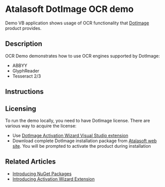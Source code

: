 # Atalasoft DotImage OCR demo
Demo VB application shows usage of OCR functionality that [DotImage](https://www.atalasoft.com/Products/DotImage) product provides.

## Description
OCR Demo demonstrates how to use OCR engines supported by DotImage:

 - ABBYY
 - GlyphReader
 - Tesseract 2/3

## Instructions

## Licensing
To run the demo locally, you need to have DotImage license. There are various way to acquire the license:

 - Use [DotImage Activation Wizard Visual Studio extension](https://visualstudiogallery.msdn.microsoft.com/88ff07c9-fe68-48bd-bfdc-3fbc8a0ec1db)
 - Download complete DotImage installation package from [Atalasoft web site](https://atalasoft.com). You will be prompted to activate the product during installation

## Related Articles

 - [Introducing NuGet Packages](http://atalasoft.github.io/2016/05/03/introducing-nuget/)
 - [Introducing Activation Wizard Extension](http://atalasoft.github.io/2016/05/14/introducing-activation-wizard-extension/)
